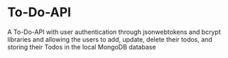 # To-Do-API
A To-Do-API with user authentication through jsonwebtokens and bcrypt libraries
and allowing the users to add, update, delete their todos, and storing their Todos in the local MongoDB database
